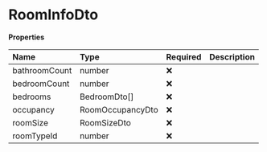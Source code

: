 # RoomInfoDto

**Properties**

| Name          | Type             | Required | Description |
| :------------ | :--------------- | :------- | :---------- |
| bathroomCount | number           | ❌       |             |
| bedroomCount  | number           | ❌       |             |
| bedrooms      | BedroomDto[]     | ❌       |             |
| occupancy     | RoomOccupancyDto | ❌       |             |
| roomSize      | RoomSizeDto      | ❌       |             |
| roomTypeId    | number           | ❌       |             |
